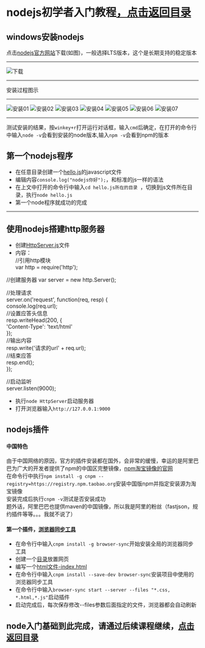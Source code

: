 # nodejs初学者入门教程[，点击返回目录](README.md)
## windows安装nodejs
点击[nodejs官方网站](https://nodejs.org)下载(如图)，一般选择LTS版本，这个是长期支持的稳定版本
***
![下载](images/download.jpg)
***
安装过程图示
***
![安装01](images/setup01.jpg)
![安装02](images/setup02.jpg)
![安装03](images/setup03.jpg)
![安装04](images/setup04.jpg)
![安装05](images/setup05.jpg)
![安装06](images/setup06.jpg)
![安装07](images/setup07.jpg)
***
测试安装的结果，按`winkey+r`打开运行对话框，输入`cmd`后确定，在打开的命令行中输入`node -v`会看到安装的node版本,输入`npm -v`会看到npm的版本
## 第一个nodejs程序
- 在任意目录创建一个[hello.js](study/hello.js)的javascript文件
- 编辑内容`console.log("nodejs你好");`，和标准的js一样的语法
- 在上文中打开的命令行中输入`cd hello.js所在的目录 `，切换到js文件所在目录，执行`node hello.js`
- 第一个node程序就成功的完成
***
## 使用nodejs搭建http服务器
- 创建[HttpServer.js](study/HttpServer.js)文件
- 内容：  
//引用http模块  
var http = require('http');  

//创建服务器
var server = new http.Server();  
  
//处理请求  
server.on('request', function(req, resp) {  
    console.log(req.url);  
    //设置应答头信息  
    resp.writeHead(200, {  
        'Content-Type': 'text/html'  
    });  
    //输出内容  
    resp.write('请求的url' + req.url);  
    //结束应答  
    resp.end();  
});  
  
//启动监听  
server.listen(9000);  

- 执行`node HttpServer`启动服务器
- 打开浏览器输入`http://127.0.0.1:9000`
## nodejs插件
#### 中国特色
由于中国网络的原因，官方的插件安装都在国外，会非常的缓慢，幸运的是阿里巴巴为广大的开发者提供了npm的中国区完整镜像，[npm淘宝镜像的官网](http://npm.taobao.org/)  
在命令行中执行`npm install -g cnpm --registry=https://registry.npm.taobao.org`安装中国版npm并指定安装源为淘宝镜像  
安装完成后执行`cnpm -v`测试是否安装成功  
题外话，阿里巴巴也提供maven的中国镜像，所以我是阿里的粉丝（fastjson，规约插件等等。。。我就不说了）
#### 第一个插件，[浏览器同步工具](http://www.browsersync.cn)
- 在命令行中输入`cnpm install -g browser-sync`开始安装全局的浏览器同步工具
- 创建一个[目录](study/browser-sync/)放置网页
- 编写一个[html文件-index.html](study/browser-sync/index.html)
- 在命令行中输入`cnpm install --save-dev browser-sync`安装项目中使用的浏览器同步工具
- 在命令行中输入`browser-sync start --server --files "*.css, *.html,*.js"`启动插件
- 启动完成后，每次保存修改--files参数后面指定的文件，浏览器都会自动刷新
## node入门基础到此完成，请通过后续课程继续，[点击返回目录](README.md)